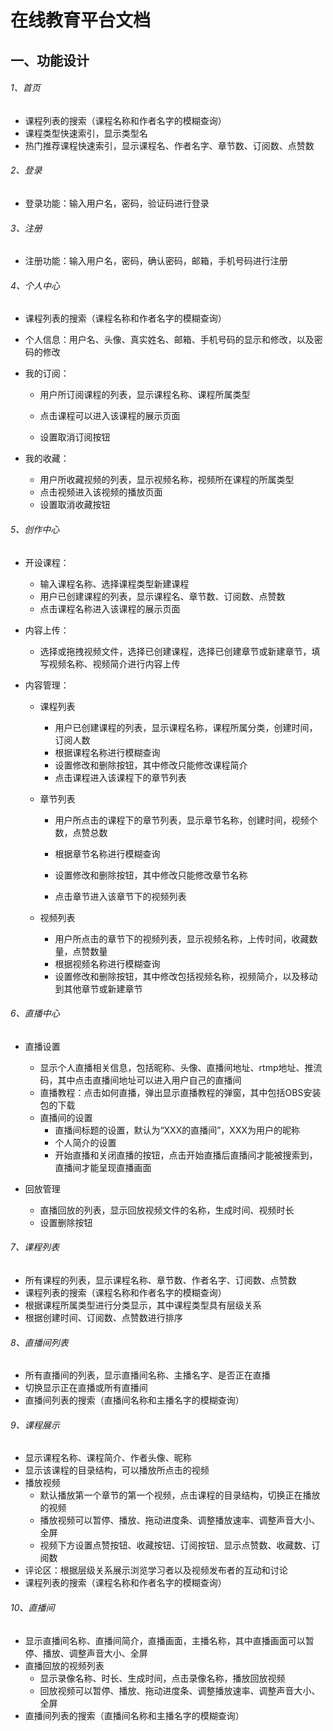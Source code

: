 # 在线教育平台文档

## 一、功能设计

###### 1、首页

* 课程列表的搜索（课程名称和作者名字的模糊查询）
* 课程类型快速索引，显示类型名
* 热门推荐课程快速索引，显示课程名、作者名字、章节数、订阅数、点赞数

###### 2、登录

* 登录功能：输入用户名，密码，验证码进行登录

###### 3、注册

* 注册功能：输入用户名，密码，确认密码，邮箱，手机号码进行注册

###### 4、个人中心

* 课程列表的搜索（课程名称和作者名字的模糊查询）

* 个人信息：用户名、头像、真实姓名、邮箱、手机号码的显示和修改，以及密码的修改

* 我的订阅：

  * 用户所订阅课程的列表，显示课程名称、课程所属类型

  * 点击课程可以进入该课程的展示页面
  * 设置取消订阅按钮

* 我的收藏：

  * 用户所收藏视频的列表，显示视频名称，视频所在课程的所属类型
  * 点击视频进入该视频的播放页面
  * 设置取消收藏按钮

###### 5、创作中心

* 开设课程： 
  * 输入课程名称、选择课程类型新建课程
  * 用户已创建课程的列表，显示课程名、章节数、订阅数、点赞数
  * 点击课程名称进入该课程的展示页面
* 内容上传：
  
  * 选择或拖拽视频文件，选择已创建课程，选择已创建章节或新建章节，填写视频名称、视频简介进行内容上传
* 内容管理：
  
  * 课程列表
  
    * 用户已创建课程的列表，显示课程名称，课程所属分类，创建时间，订阅人数
    * 根据课程名称进行模糊查询
    * 设置修改和删除按钮，其中修改只能修改课程简介
    * 点击课程进入该课程下的章节列表
  * 章节列表
  
    * 用户所点击的课程下的章节列表，显示章节名称，创建时间，视频个数，点赞总数
    * 根据章节名称进行模糊查询
    
    * 设置修改和删除按钮，其中修改只能修改章节名称
    * 点击章节进入该章节下的视频列表
  * 视频列表
    * 用户所点击的章节下的视频列表，显示视频名称，上传时间，收藏数量，点赞数量
    * 根据视频名称进行模糊查询
    * 设置修改和删除按钮，其中修改包括视频名称，视频简介，以及移动到其他章节或新建章节
  

###### 6、直播中心

* 直播设置

  * 显示个人直播相关信息，包括昵称、头像、直播间地址、rtmp地址、推流码，其中点击直播间地址可以进入用户自己的直播间
  * 直播教程：点击如何直播，弹出显示直播教程的弹窗，其中包括OBS安装包的下载
  * 直播间的设置
    * 直播间标题的设置，默认为“XXX的直播间”，XXX为用户的昵称
    * 个人简介的设置
    * 开始直播和关闭直播的按钮，点击开始直播后直播间才能被搜索到，直播间才能呈现直播画面
 * 回放管理
    * 直播回放的列表，显示回放视频文件的名称，生成时间、视频时长
    * 设置删除按钮

###### 7、课程列表

* 所有课程的列表，显示课程名称、章节数、作者名字、订阅数、点赞数
* 课程列表的搜索（课程名称和作者名字的模糊查询）
* 根据课程所属类型进行分类显示，其中课程类型具有层级关系
* 根据创建时间、订阅数、点赞数进行排序

###### 8、直播间列表

* 所有直播间的列表，显示直播间名称、主播名字、是否正在直播
* 切换显示正在直播或所有直播间
* 直播间列表的搜索（直播间名称和主播名字的模糊查询）

###### 9、课程展示

* 显示课程名称、课程简介、作者头像、昵称
* 显示该课程的目录结构，可以播放所点击的视频
* 播放视频
  * 默认播放第一个章节的第一个视频，点击课程的目录结构，切换正在播放的视频
  * 播放视频可以暂停、播放、拖动进度条、调整播放速率、调整声音大小、全屏
  * 视频下方设置点赞按钮、收藏按钮、订阅按钮、显示点赞数、收藏数、订阅数
* 评论区：根据层级关系展示浏览学习者以及视频发布者的互动和讨论
* 课程列表的搜索（课程名称和作者名字的模糊查询）

###### 10、直播间

* 显示直播间名称、直播间简介，直播画面，主播名称，其中直播画面可以暂停、播放、调整声音大小、全屏
* 直播回放的视频列表
  * 显示录像名称、时长、生成时间，点击录像名称，播放回放视频
  * 回放视频可以暂停、播放、拖动进度条、调整播放速率、调整声音大小、全屏
* 直播间列表的搜索（直播间名称和主播名字的模糊查询）



  















